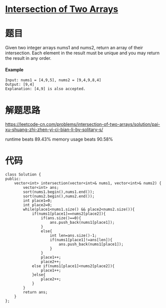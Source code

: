 # [Intersection of Two Arrays](https://leetcode-cn.com/problems/intersection-of-two-arrays/)

# 题目
Given two integer arrays nums1 and nums2, return an array of their intersection. Each element in the result must be unique and you may return the result in any order.

#### Example
```
Input: nums1 = [4,9,5], nums2 = [9,4,9,8,4]
Output: [9,4]
Explanation: [4,9] is also accepted.
```

# 解题思路

https://leetcode-cn.com/problems/intersection-of-two-arrays/solution/pai-xu-shuang-zhi-zhen-yi-ci-bian-li-by-solitary-s/


runtime beats 89.43%
memory usage beats 90.58%
# 代码
```
class Solution {
public:
    vector<int> intersection(vector<int>& nums1, vector<int>& nums2) {
        vector<int> ans; 
        sort(nums1.begin(),nums1.end());
        sort(nums2.begin(),nums2.end());
        int place1=0;
        int place2=0;
        while(place1<nums1.size() && place2<nums2.size()){
            if(nums1[place1]==nums2[place2]){
                if(ans.size()==0){
                    ans.push_back(nums1[place1]);
                }
                else{
                    int len=ans.size()-1;
                    if(nums1[place1]!=ans[len]){
                        ans.push_back(nums1[place1]);
                    }
                }
                place1++;
                place2++;
            else if(nums1[place1]<nums2[place2]){ 
                place1++;
            }else{
                place2++;
            }
        }
        return ans;
    }
};
```
